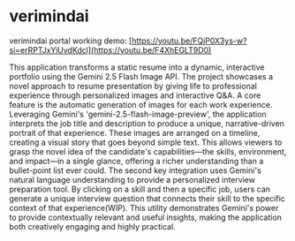 # verimindai
verimindai portal
working demo:
[https://youtu.be/FQjP0X3ys-w?si=erRPTJxYiUvdKdcl](https://youtu.be/F4XhEGLT9D0)


This application transforms a static resume into a dynamic, interactive portfolio using the Gemini 2.5 Flash Image API. The project showcases a novel approach to resume presentation by giving life to professional experience through personalized images and interactive Q&A.
A core feature is the automatic generation of images for each work experience. Leveraging Gemini's 'gemini-2.5-flash-image-preview', the application interprets the job title and description to produce a unique, narrative-driven portrait of that experience. These images are arranged on a timeline, creating a visual story that goes beyond simple text. This allows viewers to grasp the novel idea of the candidate's capabilities—the skills, environment, and impact—in a single glance, offering a richer understanding than a bullet-point list ever could.
The second key integration uses Gemini's natural language understanding to provide a personalized interview preparation tool. By clicking on a skill and then a specific job, users can generate a unique interview question that connects their skill to the specific context of that experience(WIP). This utility demonstrates Gemini's power to provide contextually relevant and useful insights, making the application both creatively engaging and highly practical.
